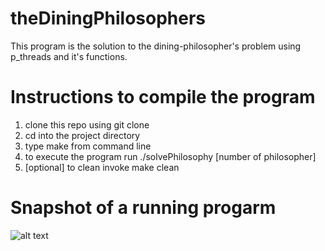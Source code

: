 # theDiningPhilosophers
This program is the solution to the dining-philosopher's problem using p_threads and it's functions.

# Instructions to compile the program
1. clone this repo using git clone 
2. cd into the project directory
3. type make from command line
4. to execute the program run ./solvePhilosophy [number of philosopher]
5. [optional] to clean invoke make clean

# Snapshot of a running progarm
![alt text](https://ibb.co/jfH6nn)


